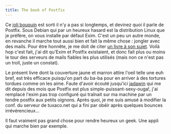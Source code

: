 ```yaml
---
title: The book of Postfix
---
```


Ce [joli bouquin](http://www.postfix-book.com/) est sorti il n'y a pas si
longtemps, et devinez quoi il parle de Postfix. Sous Debian qui par un heureux
hasard est la distribution Linux que je préfère, on vous installe par défaut
Exim. C'est un peu un autre monde, en revanche il marche tout aussi bien et
fait la même chose : jongler avec des mails. Pour être honnête, je me doit de
citer [un livre à son sujet](http://www.oreilly.com/catalog/exim/). Voilà hop
c'est fait, j'ai dit qu'Exim et Postfix existaient, et donc fait plus ou moins
le tour des serveurs de mails fiables les plus utilisés (mais non ce n'est pas
un troll, juste un constat).

Le présent livre dont la couverture jaune et marron attire l'oeil telle une
euh bref, est très efficace puisqu'on part du ba-ba pour en arriver à des
tortures tordues comme on les aime. Faute d'avoir écouté jusqu'ici
[jadawin](http://uname.tuxaco.net) qui me dit depuis des mois que Postfix est
plus simple-puissant-sexy-ouga!, j'ai remplacé l'exim pas trop configuré qui
traînait sur ma machine par un tendre postfix aux petits oignons. Après quoi,
je me suis amusé à modifier la conf. du serveur de tuxaco.net qui a fini par
obéir après quelques bounces irrévérencieux...

Il faut vraiment pas grand chose pour rendre heureux un geek. Une appli qui
marche bien par exemple.

